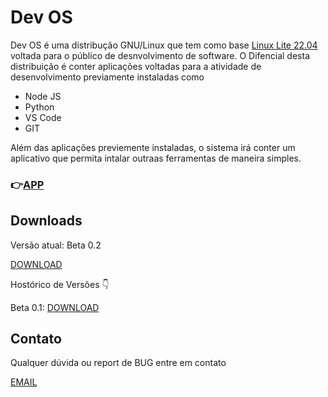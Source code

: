 # Dev OS

Dev OS é uma distribução GNU/Linux que tem  como base <a href="https://www.linuxliteos.com/"> Linux Lite  22.04 </a> voltada para o público de desnvolvimento de software.
O Difencial desta distribuição é conter aplicações voltadas para a atividade de desenvolvimento previamente instaladas como

<ul>
<li>Node JS</li>
<li>Python</li>
<li>VS Code</li>
<li>GIT</li>
</ul>

Além das aplicações previemente instaladas, o sistema irá conter um aplicativo que permita intalar outraas ferramentas de maneira simples.
<br>

### 👉<a href="https://github.com/SamuelScavassa/app_dev_os">APP</a>


## Downloads

Versão atual: Beta 0.2

<a href="https://fatecspgov-my.sharepoint.com/:u:/g/personal/samuel_scavassa_fatec_sp_gov_br/EUFnKRQOKu9HpER6t87nqxsBeJj_ipyuUJESX3NavVyzww?e=mhgUDN">DOWNLOAD</a>

Hostórico de Versões 👇

Beta 0.1: <a href="https://fatecspgov-my.sharepoint.com/:u:/g/personal/samuel_scavassa_fatec_sp_gov_br/EeVuc57S0c5NpFTbaAuphbQB9Y1t-SpOUXe-0csei5hLGQ?e=gNqKVg">DOWNLOAD</a>

## Contato

Qualquer dúvida ou report de BUG entre em contato

<a href="mailto:samuel.scavassa@fatec.sp.gov.br"> EMAIL </a>





